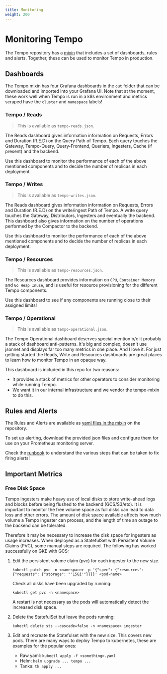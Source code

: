 ```yaml
---
title: Monitoring
weight: 200
---
```


# Monitoring Tempo

The Tempo repository has a [mixin](https://github.com/grafana/tempo/tree/master/operations/tempo-mixin) that includes a
set of dashboards, rules and alerts. Together, these can be used to monitor Tempo in production.

## Dashboards

The Tempo mixin has four Grafana dashboards in the `out` folder that can be downloaded and imported into your Grafana UI.
Note that at the moment, these work well when Tempo is run in a k8s environment and metrics scraped have the
`cluster` and `namespace` labels! 

### Tempo / Reads

> This is available as `tempo-reads.json`.

The Reads dashboard gives information information on Requests, Errors and Duration (R.E.D) on the Query Path of Tempo.
Each query touches the Gateway, Tempo-Query, Query-Frontend, Queriers, Ingesters, Cache (if present) and the backend.

Use this dashboard to monitor the performance of each of the above mentioned components and to decide the number of
replicas in each deployment.

### Tempo / Writes

> This is available as `tempo-writes.json`.

The Reads dashboard gives information information on Requests, Errors and Duration (R.E.D) on the write/ingest Path of Tempo.
A write query touches the Gateway, Distributors, Ingesters and eventually the backend. This dashboard also gives information
on the number of operations performed by the Compactor to the backend.

Use this dashboard to monitor the performance of each of the above mentioned components and to decide the number of
replicas in each deployment.

### Tempo / Resources

> This is available as `tempo-resources.json`.

The Resources dashboard provides information on `CPU`, `Container Memory` and `Go Heap Inuse`, and is useful for resource
provisioning for the different Tempo components.

Use this dashboard to see if any components are running close to their assigned limits!

### Tempo / Operational

> This is available as `tempo-operational.json`.

The Tempo Operational dashboard deserves special mention b/c it probably a stack of dashboard anti-patterns.
It's big and complex, doesn't use jsonnet and displays far too many metrics in one place.  And I love it.
For just getting started the Reads, Write and Resources dashboards are great places to learn how to monitor Tempo in an opaque way.

This dashboard is included in this repo for two reasons:

- It provides a stack of metrics for other operators to consider monitoring while running Tempo.
- We want it in our internal infrastructure and we vendor the tempo-mixin to do this.


## Rules and Alerts

The Rules and Alerts are available as [yaml files in the mixin](https://github.com/grafana/tempo/tree/master/operations/tempo-mixin/out) on the repository.

To set up alerting, download the provided json files and configure them for use on your Prometheus monitoring server.

Check the [runbook](https://github.com/grafana/tempo/blob/master/operations/tempo-mixin/runbook.md) to understand the
various steps that can be taken to fix firing alerts!

## Important Metrics

### Free Disk Space
Tempo ingesters make heavy use of local disks to store write-ahead logs and blocks before being flushed to the backend (GCS/S3/etc).   It is important to monitor the free volume space as full disks can lead to data loss and other errors.  The amount of disk space available affects how much volume a Tempo ingester can process, and the length of time an outage to the backend can be tolerated.  

Therefore it may be necessary to increase the disk space for ingesters as usage increases. When deployed as a StatefulSet with Persistent Volume Claims (PVC), some manual steps are required. The following has worked successfully on GKE with GCS:

1. Edit the persistent volume claim (pvc) for each ingester to the new size. 

   ```
   kubectl patch pvc -n <namespace> -p '{"spec": {"resources": {"requests": {"storage": "'15Gi'"}}}}' <pod-name>
   ```

   Check all disks have been upgraded by running:

   `kubectl get pvc -n <namespace>`

   A restart is not necessary as the pods will automatically detect the increased disk space.

2. Delete the StatefulSet but leave the pods running:
  
   `kubectl delete sts --cascade=false -n <namespace> ingester`

3. Edit and recreate the Statefulset with the new size. This covers new pods.  There are many ways to deploy Tempo to kubernetes, these are examples for the popular ones:
   * Raw yaml: `kubectl apply -f <something>.yaml`
   * Helm: `helm upgrade ... tempo ...`
   * Tanka: `tk apply ...`